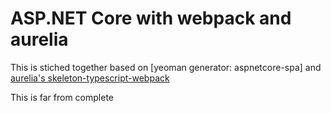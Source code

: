 # ASP.NET Core with webpack and aurelia 

This is stiched together based on [yeoman generator: aspnetcore-spa] and [aurelia's skeleton-typescript-webpack](https://github.com/aurelia/skeleton-navigation/tree/master/skeleton-typescript-webpack)

This is far from complete
